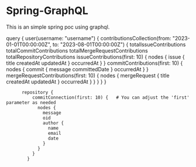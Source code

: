 # Spring-GraphQL
This is an simple spring poc using graphql.

query {
  user(username: "username") {
    contributionsCollection(from: "2023-01-01T00:00:00Z", to: "2023-08-01T00:00:00Z") {
      totalIssueContributions
      totalCommitContributions
      totalMergeRequestContributions
      totalRepositoryContributions
      issueContributions(first: 10) {
        nodes {
          issue {
            title
            createdAt
            updatedAt
          }
          occurredAt
        }
      }
      commitContributions(first: 10) {
        nodes {
          commit {
            message
            committedDate
          }
          occurredAt
        }
      }
      mergeRequestContributions(first: 10) {
        nodes {
          mergeRequest {
            title
            createdAt
            updatedAt
          }
          occurredAt
        }
      }
    }
  }
}


```
      repository {
          commitConnection(first: 10) {   # You can adjust the 'first' parameter as needed
            nodes {
              message
              oid
              author {
                name
                email
                date
              }
            }
          }
        }
```

        
